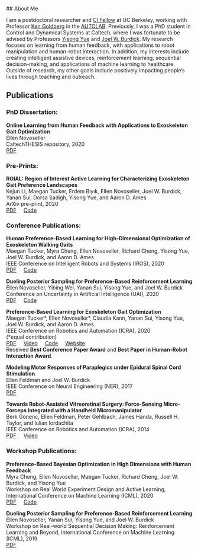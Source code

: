
<br/>
## About Me

I am a postdoctoral researcher and [CI Fellow](https://cifellows2020.org/) at UC Berkeley, working with Professor [Ken Goldberg](https://goldberg.berkeley.edu/) in the [AUTOLAB](http://autolab.berkeley.edu/). Previously, I was a PhD student in Control and Dynamical Systems at Caltech, where I was fortunate to be advised by Professors [Yisong Yue](http://yisongyue.com/) and [Joel W. Burdick](http://eas.caltech.edu/people/jburdick). My research focuses on learning from human feedback, with applications to robot manipulation and human-robot interaction. In addition, my interests include creating intelligent assistive devices, reinforcement learning, sequential decision-making, and applications of machine learning to healthcare. Outside of research, my other goals include positively impacting people’s lives through teaching and outreach.

## Publications

### PhD Dissertation:
**Online Learning from Human Feedback with Applications to Exoskeleton Gait Optimization**<br/>
Ellen Novoseller<br/>
CaltechTHESIS repository, 2020<br/>
[PDF](http://thesis.library.caltech.edu/14021/)

<!---### Pre-Prints:--->

### Pre-Prints:
**ROIAL: Region of Interest Active Learning for Characterizing Exoskeleton Gait Preference Landscapes**<br/>
Kejun Li, Maegan Tucker, Erdem Bıyık, Ellen Novoseller, Joel W. Burdick, Yanan Sui, Dorsa Sadigh, Yisong Yue, and Aaron D. Ames<br/>
ArXiv pre-print, 2020<br/>
[PDF](https://arxiv.org/abs/2011.04812)  &nbsp;&nbsp;&nbsp; [Code](https://github.com/kli58/ROIAL)

### Conference Publications:

**Human Preference-Based Learning for High-Dimensional Optimization of Exoskeleton Walking Gaits**<br/>
Maegan Tucker, Myra Cheng, Ellen Novoseller, Richard Cheng, Yisong Yue, Joel W. Burdick, and Aaron D. Ames<br/>
IEEE Conference on Intelligent Robots and Systems (IROS), 2020<br/>
[PDF](https://arxiv.org/abs/2003.06495)  &nbsp;&nbsp;&nbsp; [Code](https://github.com/myracheng/linecospar)

**Dueling Posterior Sampling for Preference-Based Reinforcement Learning**<br/>
Ellen Novoseller, Yibing Wei, Yanan Sui, Yisong Yue, and Joel W. Burdick<br/>
Conference on Uncertainty in Artificial Intelligence (UAI), 2020<br/>
[PDF](https://arxiv.org/abs/1908.01289)  &nbsp;&nbsp;&nbsp; [Code](https://github.com/ernovoseller/DuelingPosteriorSampling)

**Preference-Based Learning for Exoskeleton Gait Optimization**<br/>
Maegan Tucker\*, Ellen Novoseller\*, Claudia Kann, Yanan Sui, Yisong Yue, Joel W. Burdick, and Aaron D. Ames<br/>
IEEE Conference on Robotics and Automation (ICRA), 2020<br/>
(*equal contribution)<br/>
[PDF](https://arxiv.org/abs/1909.12316) &nbsp;&nbsp;&nbsp; [Video](https://www.youtube.com/watch?v=-27sHXsvONE) &nbsp;&nbsp;&nbsp; [Code](https://github.com/ernovoseller/CoSpar) &nbsp;&nbsp;&nbsp; [Website](https://sites.google.com/view/cospar/) <br/>
Received **Best Conference Paper Award** and **Best Paper in Human-Robot Interaction Award**.

**Modeling Motor Responses of Paraplegics under Epidural Spinal Cord Stimulation**<br/>
Ellen Feldman and Joel W. Burdick<br/>
IEEE Conference on Neural Engineering (NER), 2017<br/>
[PDF](https://ieeexplore.ieee.org/document/8008363)

**Towards Robot-Assisted Vitreoretinal Surgery: Force-Sensing Micro-Forceps Integrated with a Handheld Micromanipulator**<br/>
Berk Gonenc, Ellen Feldman, Peter Gehlbach, James Handa, Russell H. Taylor, and Iulian Iordachita<br/>
IEEE Conference on Robotics and Automation (ICRA), 2014<br/>
[PDF](https://ieeexplore.ieee.org/document/6907035) &nbsp;&nbsp;&nbsp; [Video](https://ieeexplore.ieee.org/document/6907035/media#media)

### Workshop Publications:

**Preference-Based Bayesian Optimization in High Dimensions with Human Feedback**<br/>
Myra Cheng, Ellen Novoseller, Maegan Tucker, Richard Cheng, Joel W. Burdick, and Yisong Yue<br/>
Workshop on Real World Experiment Design and Active Learning, International Conference on Machine Learning (ICML), 2020<br/>
[PDF](https://realworldml.github.io/files/cr/17_RealML_workshop_2020_LineCoSpar.pdf)  &nbsp;&nbsp;&nbsp; [Code](https://github.com/myracheng/linecospar)

**Dueling Posterior Sampling for Preference-Based Reinforcement Learning**<br/>
Ellen Novoseller, Yanan Sui, Yisong Yue, and Joel W. Burdick<br/>
Workshop on Real-world Sequential Decision Making: Reinforcement Learning and Beyond, International Conference on Machine Learning (ICML), 2019<br/>
[PDF](https://realworld-sdm.github.io/paper/47.pdf)


